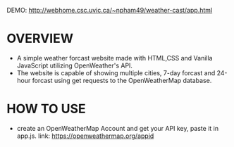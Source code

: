 DEMO: http://webhome.csc.uvic.ca/~npham49/weather-cast/app.html


# OVERVIEW
- A simple weather forcast website made with HTML,CSS and Vanilla JavaScript utilizing OpenWeather's API.
- The website is capable of showing multiple cities, 7-day forcast and 24-hour forcast using get requests to the OpenWeatherMap database.


# HOW TO USE
- create an OpenWeatherMap Account and get your API key, paste it in app.js.
link: https://openweathermap.org/appid
